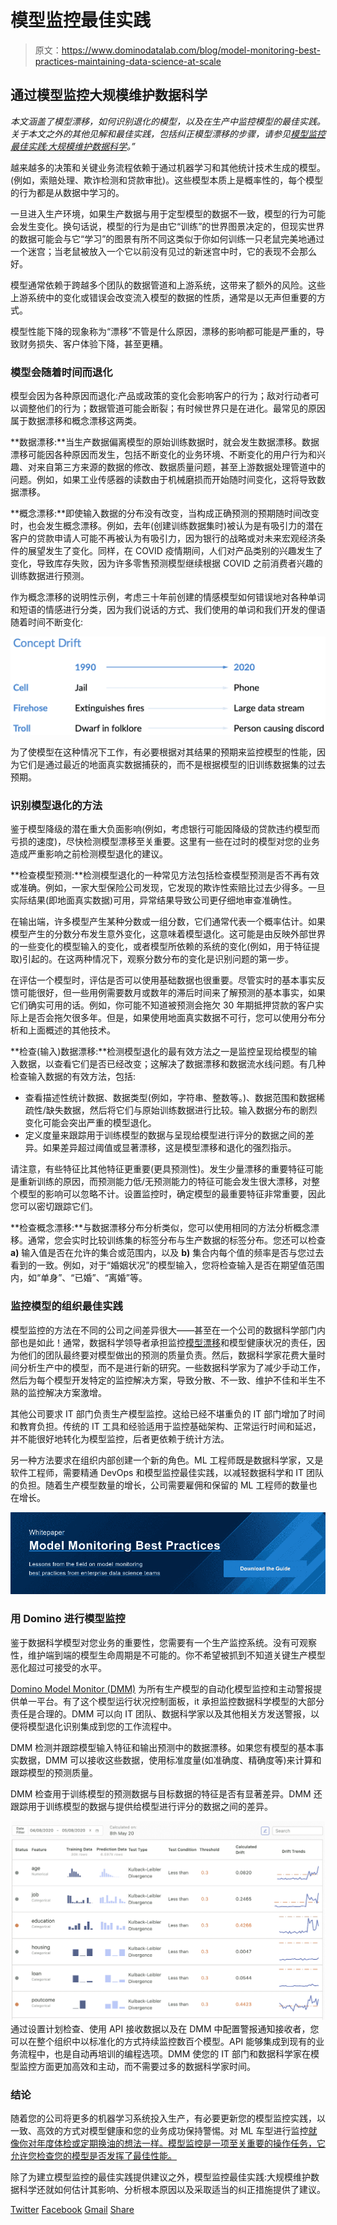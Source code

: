 # 模型监控最佳实践

> 原文：<https://www.dominodatalab.com/blog/model-monitoring-best-practices-maintaining-data-science-at-scale>

## 通过模型监控大规模维护数据科学

*本文涵盖了模型漂移，如何识别退化的模型，以及在生产中监控模型的最佳实践。关于本文之外的其他见解和最佳实践，包括纠正模型漂移的步骤，请参见[模型监控最佳实践:大规模维护数据科学](https://www.dominodatalab.com/resources/model-monitoring-best-practices/)。”*

越来越多的决策和关键业务流程依赖于通过机器学习和其他统计技术生成的模型。(例如，索赔处理、欺诈检测和贷款审批)。这些模型本质上是概率性的，每个模型的行为都是从数据中学习的。

一旦进入生产环境，如果生产数据与用于定型模型的数据不一致，模型的行为可能会发生变化。换句话说，模型的行为是由它“训练”的世界图景决定的，但现实世界的数据可能会与它“学习”的图景有所不同这类似于你如何训练一只老鼠完美地通过一个迷宫；当老鼠被放入一个它以前没有见过的新迷宫中时，它的表现不会那么好。

模型通常依赖于跨越多个团队的数据管道和上游系统，这带来了额外的风险。这些上游系统中的变化或错误会改变流入模型的数据的性质，通常是以无声但重要的方式。

模型性能下降的现象称为“漂移”不管是什么原因，漂移的影响都可能是严重的，导致财务损失、客户体验下降，甚至更糟。

### 模型会随着时间而退化

模型会因为各种原因而退化:产品或政策的变化会影响客户的行为；敌对行动者可以调整他们的行为；数据管道可能会断裂；有时候世界只是在进化。最常见的原因属于数据漂移和概念漂移这两类。

**数据漂移:**当生产数据偏离模型的原始训练数据时，就会发生数据漂移。数据漂移可能因各种原因而发生，包括不断变化的业务环境、不断变化的用户行为和兴趣、对来自第三方来源的数据的修改、数据质量问题，甚至上游数据处理管道中的问题。例如，如果工业传感器的读数由于机械磨损而开始随时间变化，这将导致数据漂移。

**概念漂移:**即使输入数据的分布没有改变，当构成正确预测的预期随时间改变时，也会发生概念漂移。例如，去年(创建训练数据集时)被认为是有吸引力的潜在客户的贷款申请人可能不再被认为有吸引力，因为银行的战略或对未来宏观经济条件的展望发生了变化。同样，在 COVID 疫情期间，人们对产品类别的兴趣发生了变化，导致库存失败，因为许多零售预测模型继续根据 COVID 之前消费者兴趣的训练数据进行预测。

作为概念漂移的说明性示例，考虑三十年前创建的情感模型如何错误地对各种单词和短语的情感进行分类，因为我们说话的方式、我们使用的单词和我们开发的俚语随着时间不断变化:

![Concept Drift example](img/45accc8f25ba5454303a1d755450ce3c.png)

为了使模型在这种情况下工作，有必要根据对其结果的预期来监控模型的性能，因为它们是通过最近的地面真实数据捕获的，而不是根据模型的旧训练数据集的过去预期。

### 识别模型退化的方法

鉴于模型降级的潜在重大负面影响(例如，考虑银行可能因降级的贷款违约模型而亏损的速度)，尽快检测模型漂移至关重要。这里有一些在过时的模型对您的业务造成严重影响之前检测模型退化的建议。

**检查模型预测:**检测模型退化的一种常见方法包括检查模型预测是否不再有效或准确。例如，一家大型保险公司发现，它发现的欺诈性索赔比过去少得多。一旦实际结果(即地面真实数据)可用，异常结果导致公司更仔细地审查准确性。

在输出端，许多模型产生某种分数或一组分数，它们通常代表一个概率估计。如果模型产生的分数分布发生意外变化，这意味着模型退化。这可能是由反映外部世界的一些变化的模型输入的变化，或者模型所依赖的系统的变化(例如，用于特征提取)引起的。在这两种情况下，观察分数分布的变化是识别问题的第一步。

在评估一个模型时，评估是否可以使用基础数据也很重要。尽管实时的基本事实反馈可能很好，但一些用例需要数月或数年的滞后时间来了解预测的基本事实，如果它们确实可用的话。例如，你可能不知道被预测会拖欠 30 年期抵押贷款的客户实际上是否会拖欠很多年。但是，如果使用地面真实数据不可行，您可以使用分布分析和上面概述的其他技术。

**检查(输入)数据漂移:**检测模型退化的最有效方法之一是监控呈现给模型的输入数据，以查看它们是否已经改变；这解决了数据漂移和数据流水线问题。有几种检查输入数据的有效方法，包括:

*   查看描述性统计数据、数据类型(例如，字符串、整数等。)、数据范围和数据稀疏性/缺失数据，然后将它们与原始训练数据进行比较。输入数据分布的剧烈变化可能会突出严重的模型退化。
*   定义度量来跟踪用于训练模型的数据与呈现给模型进行评分的数据之间的差异。如果差异超过阈值或显著漂移，这是模型漂移和退化的强烈指示。

请注意，有些特征比其他特征更重要(更具预测性)。发生少量漂移的重要特征可能是重新训练的原因，而预测能力低/无预测能力的特征可能会发生很大漂移，对整个模型的影响可以忽略不计。设置监控时，确定模型的最重要特征非常重要，因此您可以密切跟踪它们。

**检查概念漂移:**与数据漂移分布分析类似，您可以使用相同的方法分析概念漂移。通常，您会实时比较训练集的标签分布与生产数据的标签分布。您还可以检查 **a)** 输入值是否在允许的集合或范围内，以及 **b)** 集合内每个值的频率是否与您过去看到的一致。例如，对于“婚姻状况”的模型输入，您将检查输入是否在期望值范围内，如“单身”、“已婚”、“离婚”等。

### 监控模型的组织最佳实践

模型监控的方法在不同的公司之间差异很大——甚至在一个公司的数据科学部门内部也是如此！通常，数据科学领导者承担监控[模型漂移](/data-science-dictionary/model-drift)和模型健康状况的责任，因为他们的团队最终要对模型做出的预测的质量负责。然后，数据科学家花费大量时间分析生产中的模型，而不是进行新的研究。一些数据科学家为了减少手动工作，然后为每个模型开发特定的监控解决方案，导致分散、不一致、维护不佳和半生不熟的监控解决方案激增。

其他公司要求 IT 部门负责生产模型监控。这给已经不堪重负的 IT 部门增加了时间和教育负担。传统的 IT 工具和经验适用于监控基础架构、正常运行时间和延迟，并不能很好地转化为模型监控，后者更依赖于统计方法。

另一种方法要求在组织内部创建一个新的角色。ML 工程师既是数据科学家，又是软件工程师，需要精通 DevOps 和模型监控最佳实践，以减轻数据科学和 IT 团队的负担。随着生产模型数量的增长，公司需要雇佣和保留的 ML 工程师的数量也在增长。

[![Whitepaper  Model Monitoring Best Practices  Lessons from the field on model monitoring best practices from enterprise data science teams Download the Guide](img/414aad7e757b2a664450d1bf16e750a9.png)](https://cta-redirect.hubspot.com/cta/redirect/6816846/4534b356-6ccc-47e8-bb13-4686e76b4e5a) 

### 用 Domino 进行模型监控

鉴于数据科学模型对您业务的重要性，您需要有一个生产监控系统。没有可观察性，维护端到端的模型生命周期是不可能的。你不希望被抓到不知道关键生产模型恶化超过可接受的水平。

[Domino Model Monitor (DMM)](/product/domino-model-monitor) 为所有生产模型的自动化模型监控和主动警报提供单一平台。有了这个模型运行状况控制面板，it 承担监控数据科学模型的大部分责任是合理的。DMM 可以向 IT 团队、数据科学家以及其他相关方发送警报，以便将模型退化识别集成到您的工作流程中。

DMM 检测并跟踪模型输入特征和输出预测中的数据漂移。如果您有模型的基本事实数据，DMM 可以接收这些数据，使用标准度量(如准确度、精确度等)来计算和跟踪模型的预测质量。

DMM 检查用于训练模型的预测数据与目标数据的特征是否有显著差异。DMM 还跟踪用于训练模型的数据与提供给模型进行评分的数据之间的差异。

![Drift trends in Domino Model Monitor](img/d4557ccff788ee1af49d25a6c4212584.png)通过设置计划检查、使用 API 接收数据以及在 DMM 中配置警报通知接收者，您可以在整个组织中以标准化的方式持续监控数百个模型。API 能够集成到现有的业务流程中，也是自动再培训的编程选项。DMM 使您的 IT 部门和数据科学家在模型监控方面更加高效和主动，而不需要过多的数据科学家时间。

### 结论

随着您的公司将更多的机器学习系统投入生产，有必要更新您的模型监控实践，以一致、高效的方式对模型健康和您的业务成功保持警惕。对 ML 车型进行监控[就像你对年度体检或定期换油的想法一样。模型监控是一项至关重要的操作任务，它允许您检查您的模型是否发挥了最佳性能。](https://blog.dominodatalab.com/a-guide-to-machine-learning-models)

除了为建立模型监控的最佳实践提供建议之外，模型监控最佳实践:大规模维护数据科学还就如何估计其影响、分析根本原因以及采取适当的纠正措施提供了建议。

[Twitter](/#twitter) [Facebook](/#facebook) [Gmail](/#google_gmail) [Share](https://www.addtoany.com/share#url=https%3A%2F%2Fwww.dominodatalab.com%2Fblog%2Fmodel-monitoring-best-practices-maintaining-data-science-at-scale%2F&title=Model%20Monitoring%20Best%20Practices)